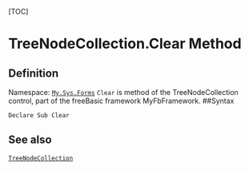 [TOC]
# TreeNodeCollection.Clear Method

## Definition
Namespace: [`My.Sys.Forms`](My.Sys.Forms.md)
`Clear` is method of the TreeNodeCollection control, part of the freeBasic framework MyFbFramework.
##Syntax
```freeBasic
Declare Sub Clear
```

## See also
[`TreeNodeCollection`](TreeNodeCollection.md)
